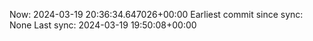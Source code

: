 Now: 2024-03-19 20:36:34.647026+00:00 Earliest commit since sync: None Last sync: 2024-03-19 19:50:08+00:00
